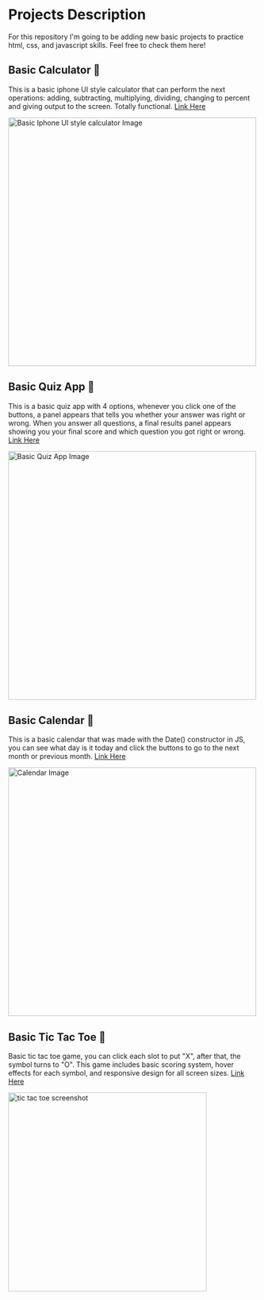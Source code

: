 # Projects Description
For this repository I'm going to be adding new basic projects to practice html, css, and javascript skills. Feel free to check them here!

## Basic Calculator 📱
This is a basic iphone UI style calculator that can perform the next operations: adding, subtracting, multiplying, dividing, changing to percent
and giving output to the screen. Totally functional. [Link Here](https://lawndrift.github.io/basic-web-dev-projects/calculator/calculator.html)

<img src="https://ik.imagekit.io/LawnDrift/Iphone%20UI%20Calculator.png?updatedAt=1750032492891" width="500" alt="Basic Iphone UI style calculator Image">

## Basic Quiz App 💯
This is a basic quiz app with 4 options, whenever you click one of the buttons, a panel appears that tells you whether your answer was right or wrong.
When you answer all questions, a final results panel appears showing you your final score and which question you got right or wrong. [Link Here](https://lawndrift.github.io/basic-web-dev-projects/quiz%20app/quiz_app.html)

<img src="https://ik.imagekit.io/LawnDrift/quiz%20app%20image.png?updatedAt=1750032493232" width="500" alt="Basic Quiz App Image">

## Basic Calendar 📅
This is a basic calendar that was made with the Date() constructor in JS, you can see what day is it today and click the buttons to go to the next 
month or previous month. [Link Here](https://lawndrift.github.io/basic-web-dev-projects/calendar/calendar.html)

<img src="https://ik.imagekit.io/LawnDrift/calendar.png?updatedAt=1751760533414" width="500" alt="Calendar Image">

## Basic Tic Tac Toe 🧩
Basic tic tac toe game, you can click each slot to put "X", after that, the symbol turns to "O". This game includes basic scoring system, hover effects for
each symbol, and responsive design for all screen sizes.
[Link Here](https://lawndrift.github.io/basic-web-dev-projects/tic%20tac%20toe/tic_tac_toe.html)

<img src="https://ik.imagekit.io/LawnDrift/Screenshot%202025-07-15%20131531.png?updatedAt=1752603408967" height="400" alt="tic tac toe screenshot">
